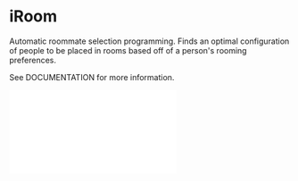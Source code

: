iRoom
=====

Automatic roommate selection programming. Finds an optimal configuration of people to be placed in rooms based off of a person's rooming preferences. 

See DOCUMENTATION for more information. 

![Alt text](/Instructions.pdf?raw=true "Instructions")
